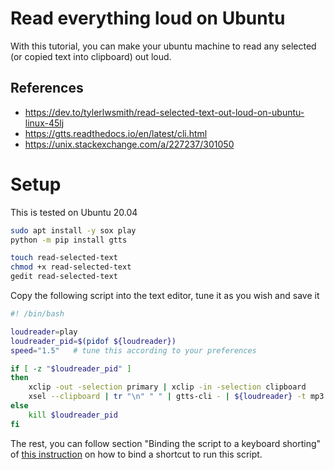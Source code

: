 # Read everything loud on Ubuntu

With this tutorial, you can make your ubuntu machine to read any selected (or copied text into clipboard) out loud.

## References

- https://dev.to/tylerlwsmith/read-selected-text-out-loud-on-ubuntu-linux-45lj
- https://gtts.readthedocs.io/en/latest/cli.html
- https://unix.stackexchange.com/a/227237/301050

# Setup

This is tested on Ubuntu 20.04

```bash
sudo apt install -y sox play
python -m pip install gtts

touch read-selected-text
chmod +x read-selected-text
gedit read-selected-text
```

Copy the following script into the text editor, tune it as you wish and save it

```bash
#! /bin/bash

loudreader=play
loudreader_pid=$(pidof ${loudreader})
speed="1.5"   # tune this according to your preferences

if [ -z "$loudreader_pid" ]
then
    xclip -out -selection primary | xclip -in -selection clipboard
    xsel --clipboard | tr "\n" " " | gtts-cli - | ${loudreader} -t mp3 -   tempo ${speed}
else 
    kill $loudreader_pid
fi
```

The rest, you can follow section "Binding the script to a keyboard shorting" of
[this instruction](https://dev.to/tylerlwsmith/read-selected-text-out-loud-on-ubuntu-linux-45lj)
on how to bind a shortcut to run this script.
